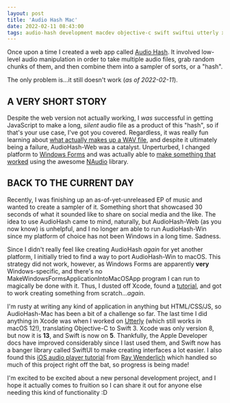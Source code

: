 ```yaml
---
layout: post
title: 'Audio Hash Mac'
date: 2022-02-11 08:43:00
tags: audio-hash development macdev objective-c swift swiftui utterly xcode
---
```


Once upon a time I created a web app called [Audio Hash](https://neb.host/audiohash). It involved low-level audio manipulation in order to take multiple audio files, grab random chunks of them, and then combine them into a sampler of sorts, or a "hash".

The only problem is...it still doesn't work (_as of 2022-02-11_).

<!--more-->

## A VERY SHORT STORY

Despite the web version not actually working, I _was_ successful in getting JavaScript to make a long, _silent_ audio file as a product of this "hash", so if that's your use case, I've got you covered. Regardless, it was really fun learning about [what actually makes up a WAV file](https://github.com/michaelchadwick/audiohash-web/blob/master/assets/js/app/audiohash.js#L95-L129), and despite it ultimately being a failure, AudioHash-Web was a catalyst. Unperturbed, I changed platform to [Windows Forms](https://docs.microsoft.com/en-us/previous-versions/visualstudio/visual-studio-2010/ms229601(v=vs.100)) and was actually able to [make something that worked](https://github.com/michaelchadwick/audiohash-win) using the awesome [NAudio](https://github.com/naudio/NAudio) library.

## BACK TO THE CURRENT DAY

Recently, I was finishing up an as-of-yet-unreleased EP of music and wanted to create a sampler of it. Something short that showcased 30 seconds of what it sounded like to share on social media and the like. The idea to use AudioHash came to mind, naturally, but AudioHash-Web (as you now know) is unhelpful, and I no longer am able to run AudioHash-Win since my platform of choice has not been Windows in a long time. Sadness.

Since I didn't really feel like creating AudioHash _again_ for yet another platform, I initially tried to find a way to port AudioHash-Win to macOS. This strategy did not work, however, as Windows Forms are apparently **very** Windows-specific, and there's no MakeWindowsFormsApplicationIntoMacOSApp program I can run to magically be done with it. Thus, I dusted off Xcode, found a [tutorial](https://developer.apple.com/tutorials/swiftui/), and got to work creating something from scratch..._again_.

I'm rusty at writing any kind of application in anything but HTML/CSS/JS, so AudioHash-Mac has been a bit of a challenge so far. The last time I did anything in Xcode was when I worked on [Utterly](https://github.com/michaelchadwick/utterly) (which still works in macOS 12!), translating Objective-C to Swift 3. Xcode was only version 8, but now it is **13**, and Swift is now on **5**. Thankfully, the Apple Developer docs have improved considerably since I last used them, and Swift now has a banger library called SwiftUI to make creating interfaces a lot easier. I also found this [iOS audio player tutorial](https://www.raywenderlich.com/21672160-avaudioengine-tutorial-for-ios-getting-started) from [Ray Wenderlich](https://raywenderlich.com) which handled so much of this project right off the bat, so progress is being made!

I'm excited to be excited about a new personal development project, and I hope it actually comes to fruition so I can share it out for anyone else needing this kind of functionality :D
